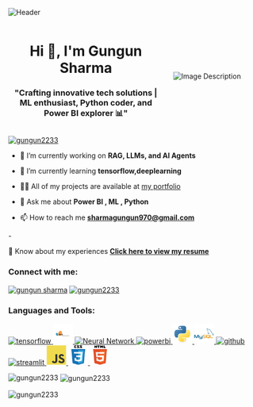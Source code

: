 ![Header](https://i.imgur.com/9XAhuXl.png)
<div style="overflow: hidden; display: flex; flex-direction: row-reverse; align-items: center;">
    <img src="https://miro.medium.com/v2/resize:fit:640/format:webp/1*vBi4Ycgdn5t3lu2SvQXuog.gif" alt="Image Description" style="width: 400px; margin-left: 20px;">
    <div>
        <h1 align="center">Hi 👋, I'm Gungun Sharma</h1>
        <h3 align="center">"Crafting innovative tech solutions | ML enthusiast, Python coder, and Power BI explorer 📊"</h3>
    </div>
</div>



<p align="left"> <a href="https://github.com/ryo-ma/github-profile-trophy"><img src="https://github-profile-trophy.vercel.app/?username=gungun2233" alt="gungun2233" /></a> </p>

- 🔭 I’m currently working on **RAG, LLMs, and AI Agents**

- 🌱 I’m currently learning **tensorflow,deeplearning**

- 👨‍💻 All of my projects are available at [my portfolio](https://gungun2233.github.io/my-portfolio/)

- 💬 Ask me about **Power BI , ML , Python**

- 📫 How to reach me **sharmagungun970@gmail.com**

-<p>📄 Know about my experiences <a href="https://drive.google.com/file/d/1SkxdvwApAANPAMoQNMPYEhtAZLOXzHna/view?usp=drive_link" target="_blank"><b>Click here to view my resume</b></a></p>


<h3 align="left">Connect with me:</h3>
<p align="left">
<a href="https://linkedin.com/in/gungun sharma" target="blank"><img align="center" src="https://raw.githubusercontent.com/rahuldkjain/github-profile-readme-generator/master/src/images/icons/Social/linked-in-alt.svg" alt="gungun sharma" height="30" width="40" /></a>
<a href="https://www.leetcode.com/gungun2233" target="blank"><img align="center" src="https://raw.githubusercontent.com/rahuldkjain/github-profile-readme-generator/master/src/images/icons/Social/leet-code.svg" alt="gungun2233" height="30" width="40" /></a>
</p>

<h3 align="left">Languages and Tools:</h3>
<a href="https://www.tensorflow.org" target="_blank" rel="noreferrer"> 
    <img src="https://www.vectorlogo.zone/logos/tensorflow/tensorflow-icon.svg" alt="tensorflow" width="40" height="40"/> 
</a>  
<a href="https://scikit-learn.org/" target="_blank" rel="noreferrer">
    <img src="https://raw.githubusercontent.com/scikit-learn/scikit-learn/main/doc/logos/scikit-learn-logo.svg" alt="scikit-learn" width="40" height="40"/>
</a>  
<a href="https://en.wikipedia.org/wiki/Artificial_neural_network" target="_blank" rel="noreferrer">
    <img src="https://upload.wikimedia.org/wikipedia/commons/thumb/e/e4/Artificial_neural_network.svg/512px-Artificial_neural_network.svg.png" alt="Neural Network" width="40" height="40"/>
</a>  
<a href="https://powerbi.microsoft.com/" target="_blank" rel="noreferrer">
    <img src="https://upload.wikimedia.org/wikipedia/commons/c/cf/New_Power_BI_Logo.svg" alt="powerbi" width="40" height="40"/>
</a>  
<a href="https://www.python.org" target="_blank" rel="noreferrer"> 
    <img src="https://raw.githubusercontent.com/devicons/devicon/master/icons/python/python-original.svg" alt="python" width="40" height="40"/> 
</a>  
<a href="https://www.mysql.com/" target="_blank" rel="noreferrer"> 
    <img src="https://raw.githubusercontent.com/devicons/devicon/master/icons/mysql/mysql-original-wordmark.svg" alt="mysql" width="40" height="40"/> 
</a>  
<a href="https://github.com/" target="_blank" rel="noreferrer">
    <img src="https://github.githubassets.com/images/modules/logos_page/GitHub-Mark.png" alt="github" width="40" height="40"/>
</a>  
<a href="https://streamlit.io/" target="_blank" rel="noreferrer">
    <img src="https://streamlit.io/images/brand/streamlit-mark-color.svg" alt="streamlit" width="40" height="40"/>
</a>  
<a href="https://developer.mozilla.org/en-US/docs/Web/JavaScript" target="_blank" rel="noreferrer">
    <img src="https://raw.githubusercontent.com/devicons/devicon/master/icons/javascript/javascript-original.svg" alt="javascript" width="40" height="40"/>
</a>

 
<a href="https://developer.mozilla.org/en-US/docs/Web/CSS" target="_blank" rel="noreferrer">
    <img src="https://raw.githubusercontent.com/devicons/devicon/master/icons/css3/css3-original-wordmark.svg" alt="css3" width="40" height="40"/>
</a>  

<a href="https://www.w3.org/html/" target="_blank" rel="noreferrer"> 
    <img src="https://raw.githubusercontent.com/devicons/devicon/master/icons/html5/html5-original-wordmark.svg" alt="html5" width="40" height="40"/> 
</a> 
 </p>

<p><img align="left" src="https://github-readme-stats.vercel.app/api/top-langs?username=gungun2233&show_icons=true&locale=en&layout=compact" alt="gungun2233" /></p>

<p>&nbsp;<img align="center" src="https://github-readme-stats.vercel.app/api?username=gungun2233&show_icons=true&locale=en" alt="gungun2233" /></p>

<p><img align="center" src="https://github-readme-streak-stats.herokuapp.com/?user=gungun2233&" alt="gungun2233" /></p>
